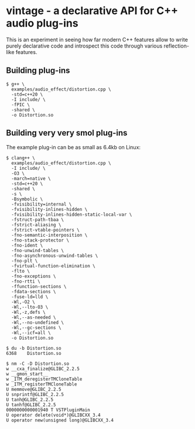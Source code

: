 # vintage - a declarative API for C++ audio plug-ins

This is an experiment in seeing how far modern C++ features allow to 
write purely declarative code and introspect this code through 
various reflection-like features.

## Building plug-ins

```
$ g++ \
  examples/audio_effect/distortion.cpp \
  -std=c++20 \
  -I include/ \
  -fPIC \
  -shared \
  -o Distortion.so
``` 

## Building very very smol plug-ins

The example plug-in can be as small as 6.4kb on Linux: 

```
$ clang++ \
  examples/audio_effect/distortion.cpp \
  -I include/ \
  -O3 \
  -march=native \
  -std=c++20 \
  -shared \
  -s \
  -Bsymbolic \
  -fvisibility=internal \
  -fvisibility-inlines-hidden \
  -fvisibility-inlines-hidden-static-local-var \
  -fstruct-path-tbaa \
  -fstrict-aliasing \
  -fstrict-vtable-pointers \
  -fno-semantic-interposition \
  -fno-stack-protector \
  -fno-ident \
  -fno-unwind-tables \
  -fno-asynchronous-unwind-tables \
  -fno-plt \
  -fvirtual-function-elimination \
  -flto \
  -fno-exceptions \
  -fno-rtti \
  -ffunction-sections \
  -fdata-sections \
  -fuse-ld=lld \
  -Wl,-O2 \
  -Wl,--lto-O3 \
  -Wl,-z,defs \
  -Wl,--as-needed \
  -Wl,--no-undefined \
  -Wl,--gc-sections \
  -Wl,--icf=all \
  -o Distortion.so

$ du -b Distortion.so
6368	Distortion.so

$ nm -C -D Distortion.so
w __cxa_finalize@GLIBC_2.2.5
w __gmon_start__
w _ITM_deregisterTMCloneTable
w _ITM_registerTMCloneTable
U memmove@GLIBC_2.2.5
U snprintf@GLIBC_2.2.5
U tanh@GLIBC_2.2.5
U tanhf@GLIBC_2.2.5
0000000000001940 T VSTPluginMain
U operator delete(void*)@GLIBCXX_3.4
U operator new(unsigned long)@GLIBCXX_3.4
```

